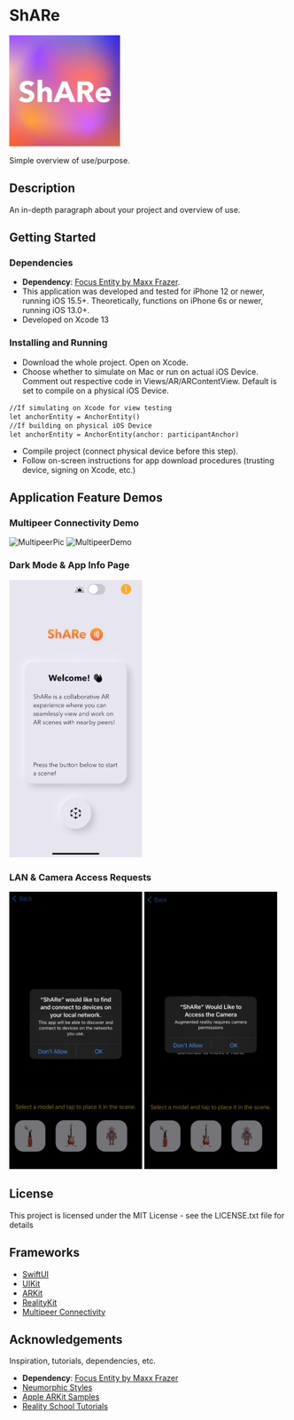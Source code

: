 # ShARe
<img src="/docs/images/icon.png" alt="Icon" title="AppIcon" width="200" height="200" /> 

Simple overview of use/purpose.

## Description

An in-depth paragraph about your project and overview of use.

## Getting Started

### Dependencies

* **Dependency**: [Focus Entity by Maxx Frazer](https://github.com/maxxfrazer/FocusEntity).
* This application was developed and tested for iPhone 12 or newer, running iOS 15.5+. Theoretically, functions on iPhone 6s or newer, running iOS 13.0+.
* Developed on Xcode 13

### Installing and Running

* Download the whole project. Open on Xcode.
* Choose whether to simulate on Mac or run on actual iOS Device. Comment out respective code in Views/AR/ARContentView. Default is set to compile on a physical iOS Device.
```
//If simulating on Xcode for view testing
let anchorEntity = AnchorEntity()
//If building on physical iOS Device
let anchorEntity = AnchorEntity(anchor: participantAnchor)
```
* Compile project (connect physical device before this step).
* Follow on-screen instructions for app download procedures (trusting device, signing on Xcode, etc.)

## Application Feature Demos

### Multipeer Connectivity Demo
<img src="/docs/images/multipeer_picture.png" alt="MultipeerPic" title="MultipeerPic" width="600" height="480" /> 
<img src="/docs/gifs/multipeer_demo.gif" alt="MultipeerDemo" title="MultipeerDemo" width="600" height="480" /> 


### Dark Mode & App Info Page
<img src="/docs/gifs/dark_mode_demo.gif" alt="DarkMode" title="DarkMode" width="240" height="500" /> 


### LAN & Camera Access Requests
<img src="/docs/images/LAN_access.jpeg" alt="LAN" title="LANAccess" width="240" height="500" /> 
<img src="/docs/images/camera_access.jpeg" alt="Camera" title="CameraAccess" width="240" height="500" /> 


## License

This project is licensed under the MIT License - see the LICENSE.txt file for details

## Frameworks
* [SwiftUI](https://developer.apple.com/documentation/swiftui/)
* [UIKit](https://developer.apple.com/documentation/uikit/)
* [ARKit](https://developer.apple.com/documentation/arkit/)
* [RealityKit](https://developer.apple.com/documentation/realitykit/)
* [Multipeer Connectivity](https://developer.apple.com/documentation/multipeerconnectivity)

## Acknowledgements

Inspiration, tutorials, dependencies, etc.
* **Dependency**: [Focus Entity by Maxx Frazer](https://github.com/maxxfrazer/FocusEntity)
* [Neumorphic Styles](https://www.hackingwithswift.com/articles/213/how-to-build-neumorphic-designs-with-swiftui)
* [Apple ARKit Samples](https://developer.apple.com/documentation/arkit/)
* [Reality School Tutorials](https://www.youtube.com/c/realityschool/videos)
